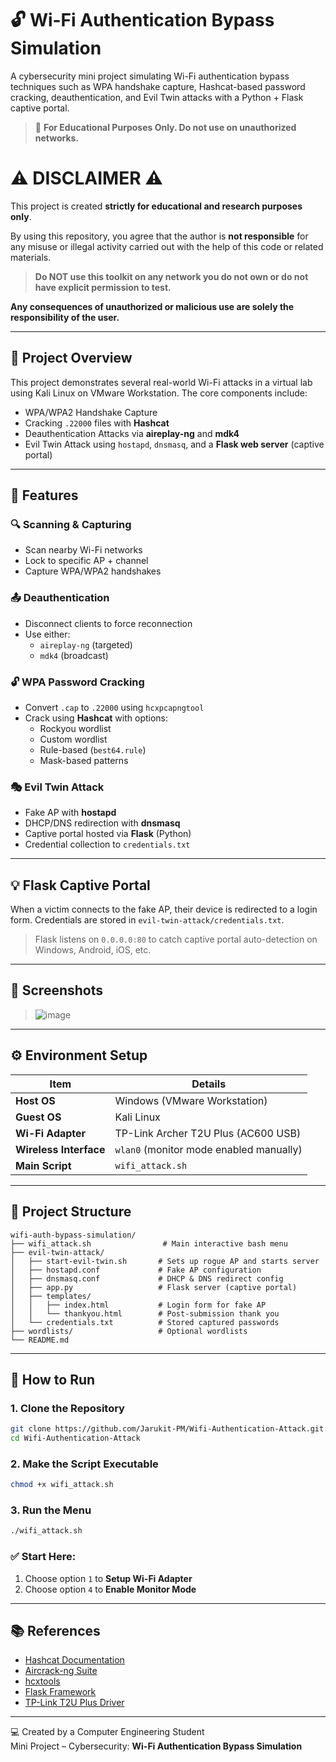 # 🔓 Wi-Fi Authentication Bypass Simulation

A cybersecurity mini project simulating Wi-Fi authentication bypass techniques such as WPA handshake capture, Hashcat-based password cracking, deauthentication, and Evil Twin attacks with a Python + Flask captive portal.

> 🚫 **For Educational Purposes Only. Do not use on unauthorized networks.**

# ⚠️ DISCLAIMER ⚠️

This project is created **strictly for educational and research purposes only**.

By using this repository, you agree that the author is **not responsible** for any misuse or illegal activity carried out with the help of this code or related materials.

> **Do NOT use this toolkit on any network you do not own or do not have explicit permission to test.**

**Any consequences of unauthorized or malicious use are solely the responsibility of the user.**

---

## 🧠 Project Overview

This project demonstrates several real-world Wi-Fi attacks in a virtual lab using Kali Linux on VMware Workstation. The core components include:

- WPA/WPA2 Handshake Capture
- Cracking `.22000` files with **Hashcat**
- Deauthentication Attacks via **aireplay-ng** and **mdk4**
- Evil Twin Attack using `hostapd`, `dnsmasq`, and a **Flask web server** (captive portal)

---
## 🧪 Features

### 🔍 Scanning & Capturing

- Scan nearby Wi-Fi networks
- Lock to specific AP + channel
- Capture WPA/WPA2 handshakes

### 📤 Deauthentication

- Disconnect clients to force reconnection
- Use either:
  - `aireplay-ng` (targeted)
  - `mdk4` (broadcast)

### 🔓 WPA Password Cracking

- Convert `.cap` to `.22000` using `hcxpcapngtool`
- Crack using **Hashcat** with options:
  - Rockyou wordlist
  - Custom wordlist
  - Rule-based (`best64.rule`)
  - Mask-based patterns

### 🎭 Evil Twin Attack

- Fake AP with **hostapd**
- DHCP/DNS redirection with **dnsmasq**
- Captive portal hosted via **Flask** (Python)
- Credential collection to `credentials.txt`

---

## 💡 Flask Captive Portal

When a victim connects to the fake AP, their device is redirected to a login form. Credentials are stored in `evil-twin-attack/credentials.txt`.

> Flask listens on `0.0.0.0:80` to catch captive portal auto-detection on Windows, Android, iOS, etc.

---

## 📸 Screenshots

> ![image](https://github.com/user-attachments/assets/47e6eae8-910c-4ad1-8989-c8fc785351b2)



---

## ⚙️ Environment Setup

| Item                | Details                                    |
|---------------------|---------------------------------------------|
| **Host OS**         | Windows (VMware Workstation)                |
| **Guest OS**        | Kali Linux                                  |
| **Wi-Fi Adapter**   | TP-Link Archer T2U Plus (AC600 USB)         |
| **Wireless Interface** | `wlan0` (monitor mode enabled manually) |
| **Main Script**     | `wifi_attack.sh`                            |

---
## 📂 Project Structure

```
wifi-auth-bypass-simulation/
├── wifi_attack.sh                # Main interactive bash menu
├── evil-twin-attack/
│   ├── start-evil-twin.sh       # Sets up rogue AP and starts server
│   ├── hostapd.conf             # Fake AP configuration
│   ├── dnsmasq.conf             # DHCP & DNS redirect config
│   ├── app.py                   # Flask server (captive portal)
│   ├── templates/
│   │   ├── index.html           # Login form for fake AP
│   │   └── thankyou.html        # Post-submission thank you
│   └── credentials.txt          # Stored captured passwords
├── wordlists/                   # Optional wordlists
└── README.md
```

---
## 🚀 How to Run

### 1. Clone the Repository

```bash
git clone https://github.com/Jarukit-PM/Wifi-Authentication-Attack.git
cd Wifi-Authentication-Attack
```

### 2. Make the Script Executable

```bash
chmod +x wifi_attack.sh
```

### 3. Run the Menu

```bash
./wifi_attack.sh
```

### ✅ Start Here:

1. Choose option `1` to **Setup Wi-Fi Adapter**
2. Choose option `4` to **Enable Monitor Mode**

---

## 📚 References

- [Hashcat Documentation](https://hashcat.net/wiki/)
- [Aircrack-ng Suite](https://www.aircrack-ng.org/)
- [hcxtools](https://github.com/ZerBea/hcxtools)
- [Flask Framework](https://flask.palletsprojects.com/)
- [TP-Link T2U Plus Driver](https://github.com/aircrack-ng/rtl8812au)

---

💻 Created by a Computer Engineering Student  
Mini Project – Cybersecurity: **Wi-Fi Authentication Bypass Simulation**
